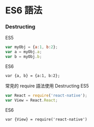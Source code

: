 # ES6 語法

### Destructing
ES5
```javascript
var myObj = {a:1, b:2};
var a = myObj.a;
var b = myObj.b;
```
ES6
```
var {a, b} = {a:1, b:2};
```

常見的 require 語法使用 Destructing
ES5
```javascript
var React = require('react-native');
var View = React.React;
```
ES6
```
var {View} = require('react-native')
```